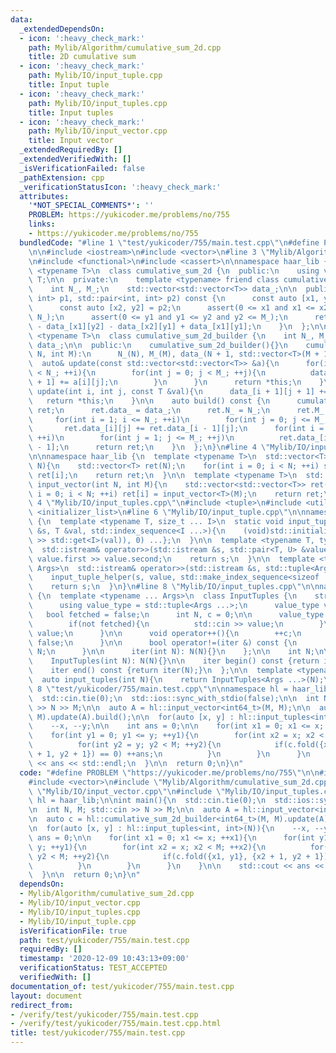 ```yaml
---
data:
  _extendedDependsOn:
  - icon: ':heavy_check_mark:'
    path: Mylib/Algorithm/cumulative_sum_2d.cpp
    title: 2D cumulative sum
  - icon: ':heavy_check_mark:'
    path: Mylib/IO/input_tuple.cpp
    title: Input tuple
  - icon: ':heavy_check_mark:'
    path: Mylib/IO/input_tuples.cpp
    title: Input tuples
  - icon: ':heavy_check_mark:'
    path: Mylib/IO/input_vector.cpp
    title: Input vector
  _extendedRequiredBy: []
  _extendedVerifiedWith: []
  _isVerificationFailed: false
  _pathExtension: cpp
  _verificationStatusIcon: ':heavy_check_mark:'
  attributes:
    '*NOT_SPECIAL_COMMENTS*': ''
    PROBLEM: https://yukicoder.me/problems/no/755
    links:
    - https://yukicoder.me/problems/no/755
  bundledCode: "#line 1 \"test/yukicoder/755/main.test.cpp\"\n#define PROBLEM \"https://yukicoder.me/problems/no/755\"\
    \n\n#include <iostream>\n#include <vector>\n#line 3 \"Mylib/Algorithm/cumulative_sum_2d.cpp\"\
    \n#include <functional>\n#include <cassert>\n\nnamespace haar_lib {\n  template\
    \ <typename T>\n  class cumulative_sum_2d {\n  public:\n    using value_type =\
    \ T;\n\n  private:\n    template <typename> friend class cumulative_sum_2d_builder;\n\
    \    int N_, M_;\n    std::vector<std::vector<T>> data_;\n\n  public:\n    T fold(std::pair<int,\
    \ int> p1, std::pair<int, int> p2) const {\n      const auto [x1, y1] = p1;\n\
    \      const auto [x2, y2] = p2;\n      assert(0 <= x1 and x1 <= x2 and x2 <=\
    \ N_);\n      assert(0 <= y1 and y1 <= y2 and y2 <= M_);\n      return data_[x2][y2]\
    \ - data_[x1][y2] - data_[x2][y1] + data_[x1][y1];\n    }\n  };\n\n  template\
    \ <typename T>\n  class cumulative_sum_2d_builder {\n    int N_, M_;\n    std::vector<std::vector<T>>\
    \ data_;\n\n  public:\n    cumulative_sum_2d_builder(){}\n    cumulative_sum_2d_builder(int\
    \ N, int M):\n      N_(N), M_(M), data_(N + 1, std::vector<T>(M + 1)){}\n\n  \
    \  auto& update(const std::vector<std::vector<T>> &a){\n      for(int i = 0; i\
    \ < N_; ++i){\n        for(int j = 0; j < M_; ++j){\n          data_[i + 1][j\
    \ + 1] += a[i][j];\n        }\n      }\n      return *this;\n    }\n\n    auto&\
    \ update(int i, int j, const T &val){\n      data_[i + 1][j + 1] += val;\n   \
    \   return *this;\n    }\n\n    auto build() const {\n      cumulative_sum_2d<T>\
    \ ret;\n      ret.data_ = data_;\n      ret.N_ = N_;\n      ret.M_ = M_;\n\n \
    \     for(int i = 1; i <= N_; ++i)\n        for(int j = 0; j <= M_; ++j)\n   \
    \       ret.data_[i][j] += ret.data_[i - 1][j];\n      for(int i = 0; i <= N_;\
    \ ++i)\n        for(int j = 1; j <= M_; ++j)\n          ret.data_[i][j] += ret.data_[i][j\
    \ - 1];\n      return ret;\n    }\n  };\n}\n#line 4 \"Mylib/IO/input_vector.cpp\"\
    \n\nnamespace haar_lib {\n  template <typename T>\n  std::vector<T> input_vector(int\
    \ N){\n    std::vector<T> ret(N);\n    for(int i = 0; i < N; ++i) std::cin >>\
    \ ret[i];\n    return ret;\n  }\n\n  template <typename T>\n  std::vector<std::vector<T>>\
    \ input_vector(int N, int M){\n    std::vector<std::vector<T>> ret(N);\n    for(int\
    \ i = 0; i < N; ++i) ret[i] = input_vector<T>(M);\n    return ret;\n  }\n}\n#line\
    \ 4 \"Mylib/IO/input_tuples.cpp\"\n#include <tuple>\n#include <utility>\n#include\
    \ <initializer_list>\n#line 6 \"Mylib/IO/input_tuple.cpp\"\n\nnamespace haar_lib\
    \ {\n  template <typename T, size_t ... I>\n  static void input_tuple_helper(std::istream\
    \ &s, T &val, std::index_sequence<I ...>){\n    (void)std::initializer_list<int>{(void(s\
    \ >> std::get<I>(val)), 0) ...};\n  }\n\n  template <typename T, typename U>\n\
    \  std::istream& operator>>(std::istream &s, std::pair<T, U> &value){\n    s >>\
    \ value.first >> value.second;\n    return s;\n  }\n\n  template <typename ...\
    \ Args>\n  std::istream& operator>>(std::istream &s, std::tuple<Args ...> &value){\n\
    \    input_tuple_helper(s, value, std::make_index_sequence<sizeof ... (Args)>());\n\
    \    return s;\n  }\n}\n#line 8 \"Mylib/IO/input_tuples.cpp\"\n\nnamespace haar_lib\
    \ {\n  template <typename ... Args>\n  class InputTuples {\n    struct iter {\n\
    \      using value_type = std::tuple<Args ...>;\n      value_type value;\n   \
    \   bool fetched = false;\n      int N, c = 0;\n\n      value_type operator*(){\n\
    \        if(not fetched){\n          std::cin >> value;\n        }\n        return\
    \ value;\n      }\n\n      void operator++(){\n        ++c;\n        fetched =\
    \ false;\n      }\n\n      bool operator!=(iter &) const {\n        return c <\
    \ N;\n      }\n\n      iter(int N): N(N){}\n    };\n\n    int N;\n\n  public:\n\
    \    InputTuples(int N): N(N){}\n\n    iter begin() const {return iter(N);}\n\
    \    iter end() const {return iter(N);}\n  };\n\n  template <typename ... Args>\n\
    \  auto input_tuples(int N){\n    return InputTuples<Args ...>(N);\n  }\n}\n#line\
    \ 8 \"test/yukicoder/755/main.test.cpp\"\n\nnamespace hl = haar_lib;\n\nint main(){\n\
    \  std::cin.tie(0);\n  std::ios::sync_with_stdio(false);\n\n  int N, M; std::cin\
    \ >> N >> M;\n\n  auto A = hl::input_vector<int64_t>(M, M);\n\n  auto c = hl::cumulative_sum_2d_builder<int64_t>(M,\
    \ M).update(A).build();\n\n  for(auto [x, y] : hl::input_tuples<int, int>(N)){\n\
    \    --x, --y;\n\n    int ans = 0;\n\n    for(int x1 = 0; x1 <= x; ++x1){\n  \
    \    for(int y1 = 0; y1 <= y; ++y1){\n        for(int x2 = x; x2 < M; ++x2){\n\
    \          for(int y2 = y; y2 < M; ++y2){\n            if(c.fold({x1, y1}, {x2\
    \ + 1, y2 + 1}) == 0) ++ans;\n          }\n        }\n      }\n    }\n\n    std::cout\
    \ << ans << std::endl;\n  }\n\n  return 0;\n}\n"
  code: "#define PROBLEM \"https://yukicoder.me/problems/no/755\"\n\n#include <iostream>\n\
    #include <vector>\n#include \"Mylib/Algorithm/cumulative_sum_2d.cpp\"\n#include\
    \ \"Mylib/IO/input_vector.cpp\"\n#include \"Mylib/IO/input_tuples.cpp\"\n\nnamespace\
    \ hl = haar_lib;\n\nint main(){\n  std::cin.tie(0);\n  std::ios::sync_with_stdio(false);\n\
    \n  int N, M; std::cin >> N >> M;\n\n  auto A = hl::input_vector<int64_t>(M, M);\n\
    \n  auto c = hl::cumulative_sum_2d_builder<int64_t>(M, M).update(A).build();\n\
    \n  for(auto [x, y] : hl::input_tuples<int, int>(N)){\n    --x, --y;\n\n    int\
    \ ans = 0;\n\n    for(int x1 = 0; x1 <= x; ++x1){\n      for(int y1 = 0; y1 <=\
    \ y; ++y1){\n        for(int x2 = x; x2 < M; ++x2){\n          for(int y2 = y;\
    \ y2 < M; ++y2){\n            if(c.fold({x1, y1}, {x2 + 1, y2 + 1}) == 0) ++ans;\n\
    \          }\n        }\n      }\n    }\n\n    std::cout << ans << std::endl;\n\
    \  }\n\n  return 0;\n}\n"
  dependsOn:
  - Mylib/Algorithm/cumulative_sum_2d.cpp
  - Mylib/IO/input_vector.cpp
  - Mylib/IO/input_tuples.cpp
  - Mylib/IO/input_tuple.cpp
  isVerificationFile: true
  path: test/yukicoder/755/main.test.cpp
  requiredBy: []
  timestamp: '2020-12-09 10:43:13+09:00'
  verificationStatus: TEST_ACCEPTED
  verifiedWith: []
documentation_of: test/yukicoder/755/main.test.cpp
layout: document
redirect_from:
- /verify/test/yukicoder/755/main.test.cpp
- /verify/test/yukicoder/755/main.test.cpp.html
title: test/yukicoder/755/main.test.cpp
---
```

